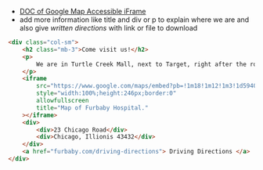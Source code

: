- [DOC of Google Map Accessible iFrame](https://accessibility.psu.edu/images/maps/)
- add more information like title and div or p to explain where we are and also give _written directions_ with link or file to download

```html
<div class="col-sm">
	<h2 class="mb-3">Come visit us!</h2>
	<p>
		We are in Turtle Creek Mall, next to Target, right after the roundabout.
	</p>
	<iframe
		src="https://www.google.com/maps/embed?pb=!1m18!1m12!1m3!1d5940.83775855611!2d-87.62189730559922!3d41.88384782670508!2m3!1f0!2f0!3f0!3m2!1i1024!2i768!4f13.1!3m3!1m2!1s0x880e2ca68a4f9c03%3A0x44182cdcb5a91004!2sMillennium+Park!5e0!3m2!1sen!2sus!4v1565383319401!5m2!1sen!2sus"
		style="width:100%;height:246px;border:0"
		allowfullscreen
		title="Map of Furbaby Hospital."
	></iframe>
	<div>
		<div>23 Chicago Road</div>
		<div>Chicago, Illionis 43432</div>
	</div>
	<a href="furbaby.com/driving-directions"> Driving Directions </a>
</div>
```
